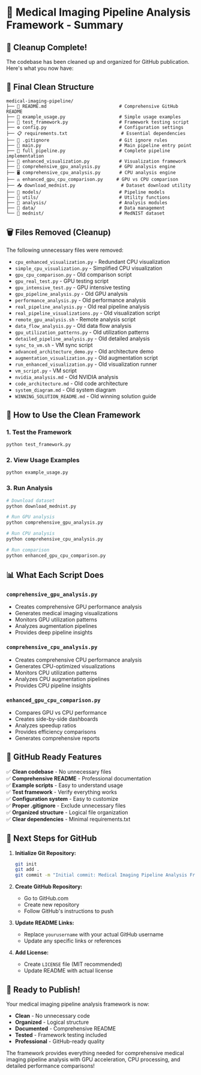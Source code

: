 # 🏥 Medical Imaging Pipeline Analysis Framework - Summary

## 🧹 **Cleanup Complete!**

The codebase has been cleaned up and organized for GitHub publication. Here's what you now have:

## 📁 **Final Clean Structure**

```
medical-imaging-pipeline/
├── 📖 README.md                           # Comprehensive GitHub README
├── 🐍 example_usage.py                    # Simple usage examples
├── 🧪 test_framework.py                   # Framework testing script
├── ⚙️ config.py                           # Configuration settings
├── 📋 requirements.txt                    # Essential dependencies
├── 🚫 .gitignore                          # Git ignore rules
├── 🐍 main.py                             # Main pipeline entry point
├── 🐍 full_pipeline.py                    # Complete pipeline implementation
├── 🐍 enhanced_visualization.py           # Visualization framework
├── 🚀 comprehensive_gpu_analysis.py       # GPU analysis engine
├── 🖥️ comprehensive_cpu_analysis.py       # CPU analysis engine
├── ⚖️ enhanced_gpu_cpu_comparison.py     # GPU vs CPU comparison
├── 📥 download_mednist.py                 # Dataset download utility
├── 📁 models/                             # Pipeline models
├── 📁 utils/                              # Utility functions
├── 📁 analysis/                           # Analysis modules
├── 📁 data/                               # Data management
└── 📁 mednist/                            # MedNIST dataset
```

## 🗑️ **Files Removed (Cleanup)**

The following unnecessary files were removed:
- `cpu_enhanced_visualization.py` - Redundant CPU visualization
- `simple_cpu_visualization.py` - Simplified CPU visualization
- `gpu_cpu_comparison.py` - Old comparison script
- `gpu_real_test.py` - GPU testing script
- `gpu_intensive_test.py` - GPU intensive testing
- `gpu_pipeline_analysis.py` - Old GPU analysis
- `performance_analysis.py` - Old performance analysis
- `real_pipeline_analysis.py` - Old real pipeline analysis
- `real_pipeline_visualizations.py` - Old visualization script
- `remote_gpu_analysis.sh` - Remote analysis script
- `data_flow_analysis.py` - Old data flow analysis
- `gpu_utilization_patterns.py` - Old utilization patterns
- `detailed_pipeline_analysis.py` - Old detailed analysis
- `sync_to_vm.sh` - VM sync script
- `advanced_architecture_demo.py` - Old architecture demo
- `augmentation_visualization.py` - Old augmentation script
- `run_enhanced_visualization.py` - Old visualization runner
- `vm_script.py` - VM script
- `nvidia_analysis.md` - Old NVIDIA analysis
- `code_architecture.md` - Old code architecture
- `system_diagram.md` - Old system diagram
- `WINNING_SOLUTION_README.md` - Old winning solution guide

## 🚀 **How to Use the Clean Framework**

### **1. Test the Framework**
```bash
python test_framework.py
```

### **2. View Usage Examples**
```bash
python example_usage.py
```

### **3. Run Analysis**
```bash
# Download dataset
python download_mednist.py

# Run GPU analysis
python comprehensive_gpu_analysis.py

# Run CPU analysis
python comprehensive_cpu_analysis.py

# Run comparison
python enhanced_gpu_cpu_comparison.py
```

## 📊 **What Each Script Does**

### **`comprehensive_gpu_analysis.py`**
- Creates comprehensive GPU performance analysis
- Generates medical imaging visualizations
- Monitors GPU utilization patterns
- Analyzes augmentation pipelines
- Provides deep pipeline insights

### **`comprehensive_cpu_analysis.py`**
- Creates comprehensive CPU performance analysis
- Generates CPU-optimized visualizations
- Monitors CPU utilization patterns
- Analyzes CPU augmentation pipelines
- Provides CPU pipeline insights

### **`enhanced_gpu_cpu_comparison.py`**
- Compares GPU vs CPU performance
- Creates side-by-side dashboards
- Analyzes speedup ratios
- Provides efficiency comparisons
- Generates comprehensive reports

## 🎯 **GitHub Ready Features**

✅ **Clean codebase** - No unnecessary files  
✅ **Comprehensive README** - Professional documentation  
✅ **Example scripts** - Easy to understand usage  
✅ **Test framework** - Verify everything works  
✅ **Configuration system** - Easy to customize  
✅ **Proper .gitignore** - Exclude unnecessary files  
✅ **Organized structure** - Logical file organization  
✅ **Clear dependencies** - Minimal requirements.txt  

## 🚀 **Next Steps for GitHub**

1. **Initialize Git Repository:**
   ```bash
   git init
   git add .
   git commit -m "Initial commit: Medical Imaging Pipeline Analysis Framework"
   ```

2. **Create GitHub Repository:**
   - Go to GitHub.com
   - Create new repository
   - Follow GitHub's instructions to push

3. **Update README Links:**
   - Replace `yourusername` with your actual GitHub username
   - Update any specific links or references

4. **Add License:**
   - Create `LICENSE` file (MIT recommended)
   - Update README with actual license

## 🎉 **Ready to Publish!**

Your medical imaging pipeline analysis framework is now:
- **Clean** - No unnecessary code
- **Organized** - Logical structure
- **Documented** - Comprehensive README
- **Tested** - Framework testing included
- **Professional** - GitHub-ready quality

The framework provides everything needed for comprehensive medical imaging pipeline analysis with GPU acceleration, CPU processing, and detailed performance comparisons!
